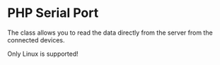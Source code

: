 # PHP Serial Port
The class allows you to read the data directly from the server from the connected devices.  

Only Linux is supported!  
